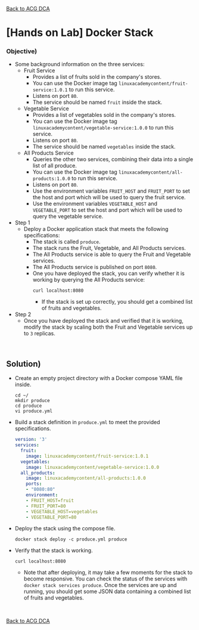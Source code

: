 [Back to ACG DCA](../main.md)

# [Hands on Lab] Docker Stack

### Objective)
- Some background information on the three services:
  - Fruit Service
    - Provides a list of fruits sold in the company's stores.
    - You can use the Docker image tag ```linuxacademycontent/fruit-service:1.0.1``` to run this service.
    - Listens on port ```80```.
    - The service should be named ```fruit``` inside the stack.
  - Vegetable Service
    - Provides a list of vegetables sold in the company's stores.
    - You can use the Docker image tag ```linuxacademycontent/vegetable-service:1.0.0``` to run this service.
    - Listens on port ```80```.
    - The service should be named ```vegetables``` inside the stack.
  - All Products Service
    - Queries the other two services, combining their data into a single list of all produce.
    - You can use the Docker image tag ```linuxacademycontent/all-products:1.0.0``` to run this service.
    - Listens on port ```80```.
    - Use the environment variables ```FRUIT_HOST``` and ```FRUIT_PORT``` to set the host and port which will be used to query the fruit service.
    - Use the environment variables ```VEGETABLE_HOST``` and ```VEGETABLE_PORT``` to set the host and port which will be used to query the vegetable service.
- Step 1
  - Deploy a Docker application stack that meets the following specifications:
    - The stack is called ```produce```.
    - The stack runs the Fruit, Vegetable, and All Products services.
    - The All Products service is able to query the Fruit and Vegetable services.
    - The All Products service is published on port ```8080```.
    - One you have deployed the stack, you can verify whether it is working by querying the All Products service:
      ```
      curl localhost:8080
      ```
      - If the stack is set up correctly, you should get a combined list of fruits and vegetables.
- Step 2
  - Once you have deployed the stack and verified that it is working, modify the stack by scaling both the Fruit and Vegetable services up to ```3``` replicas.


<br>

## Solution)
- Create an empty project directory with a Docker compose YAML file inside.
  ```
  cd ~/
  mkdir produce
  cd produce
  vi produce.yml
  ```
- Build a stack definition in ```produce.yml``` to meet the provided specifications.
  ```yaml
  version: '3'
  services:
    fruit:
      image: linuxacademycontent/fruit-service:1.0.1
    vegetables:
      image: linuxacademycontent/vegetable-service:1.0.0
    all_products:
      image: linuxacademycontent/all-products:1.0.0
      ports:
      - "8080:80"
      environment:
      - FRUIT_HOST=fruit
      - FRUIT_PORT=80
      - VEGETABLE_HOST=vegetables
      - VEGETABLE_PORT=80
  ```
- Deploy the stack using the compose file.
  ```
  docker stack deploy -c produce.yml produce
  ```
- Verify that the stack is working.
  ```
  curl localhost:8080
  ```
    - Note that after deploying, it may take a few moments for the stack to become responsive. You can check the status of the services with ```docker stack services produce```. Once the services are up and running, you should get some JSON data containing a combined list of fruits and vegetables.




<br>

[Back to ACG DCA](../main.md)